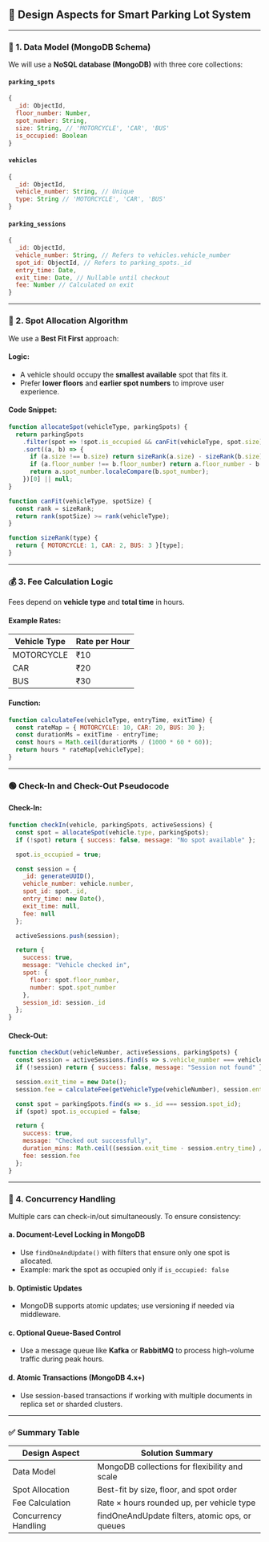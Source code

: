 ## 🤩 Design Aspects for Smart Parking Lot System

---

### 📃 1. Data Model (MongoDB Schema)

We will use a **NoSQL database (MongoDB)** with three core collections:

#### `parking_spots`
```js
{
  _id: ObjectId,
  floor_number: Number,
  spot_number: String,
  size: String, // 'MOTORCYCLE', 'CAR', 'BUS'
  is_occupied: Boolean
}
```

#### `vehicles`
```js
{
  _id: ObjectId,
  vehicle_number: String, // Unique
  type: String // 'MOTORCYCLE', 'CAR', 'BUS'
}
```

#### `parking_sessions`
```js
{
  _id: ObjectId,
  vehicle_number: String, // Refers to vehicles.vehicle_number
  spot_id: ObjectId, // Refers to parking_spots._id
  entry_time: Date,
  exit_time: Date, // Nullable until checkout
  fee: Number // Calculated on exit
}
```

---

### 🧠 2. Spot Allocation Algorithm

We use a **Best Fit First** approach:

#### Logic:
- A vehicle should occupy the **smallest available** spot that fits it.
- Prefer **lower floors** and **earlier spot numbers** to improve user experience.

#### Code Snippet:
```js
function allocateSpot(vehicleType, parkingSpots) {
  return parkingSpots
    .filter(spot => !spot.is_occupied && canFit(vehicleType, spot.size))
    .sort((a, b) => {
      if (a.size !== b.size) return sizeRank(a.size) - sizeRank(b.size);
      if (a.floor_number !== b.floor_number) return a.floor_number - b.floor_number;
      return a.spot_number.localeCompare(b.spot_number);
    })[0] || null;
}

function canFit(vehicleType, spotSize) {
  const rank = sizeRank;
  return rank(spotSize) >= rank(vehicleType);
}

function sizeRank(type) {
  return { MOTORCYCLE: 1, CAR: 2, BUS: 3 }[type];
}
```

---

### 💰 3. Fee Calculation Logic

Fees depend on **vehicle type** and **total time** in hours.

#### Example Rates:
| Vehicle Type | Rate per Hour |
| ------------ | ------------- |
| MOTORCYCLE   | ₹10           |
| CAR          | ₹20           |
| BUS          | ₹30           |

#### Function:
```js
function calculateFee(vehicleType, entryTime, exitTime) {
  const rateMap = { MOTORCYCLE: 10, CAR: 20, BUS: 30 };
  const durationMs = exitTime - entryTime;
  const hours = Math.ceil(durationMs / (1000 * 60 * 60));
  return hours * rateMap[vehicleType];
}
```

---

### 🟢 Check-In and Check-Out Pseudocode

#### Check-In:
```js
function checkIn(vehicle, parkingSpots, activeSessions) {
  const spot = allocateSpot(vehicle.type, parkingSpots);
  if (!spot) return { success: false, message: "No spot available" };

  spot.is_occupied = true;

  const session = {
    _id: generateUUID(),
    vehicle_number: vehicle.number,
    spot_id: spot._id,
    entry_time: new Date(),
    exit_time: null,
    fee: null
  };

  activeSessions.push(session);

  return {
    success: true,
    message: "Vehicle checked in",
    spot: {
      floor: spot.floor_number,
      number: spot.spot_number
    },
    session_id: session._id
  };
}
```

#### Check-Out:
```js
function checkOut(vehicleNumber, activeSessions, parkingSpots) {
  const session = activeSessions.find(s => s.vehicle_number === vehicleNumber && !s.exit_time);
  if (!session) return { success: false, message: "Session not found" };

  session.exit_time = new Date();
  session.fee = calculateFee(getVehicleType(vehicleNumber), session.entry_time, session.exit_time);

  const spot = parkingSpots.find(s => s._id === session.spot_id);
  if (spot) spot.is_occupied = false;

  return {
    success: true,
    message: "Checked out successfully",
    duration_mins: Math.ceil((session.exit_time - session.entry_time) / (1000 * 60)),
    fee: session.fee
  };
}
```

---

### 🧵 4. Concurrency Handling

Multiple cars can check-in/out simultaneously. To ensure consistency:

#### a. Document-Level Locking in MongoDB
- Use `findOneAndUpdate()` with filters that ensure only one spot is allocated.
- Example: mark the spot as occupied only if `is_occupied: false`

#### b. Optimistic Updates
- MongoDB supports atomic updates; use versioning if needed via middleware.

#### c. Optional Queue-Based Control
- Use a message queue like **Kafka** or **RabbitMQ** to process high-volume traffic during peak hours.

#### d. Atomic Transactions (MongoDB 4.x+)
- Use session-based transactions if working with multiple documents in replica set or sharded clusters.

---

### ✅ Summary Table

| Design Aspect        | Solution Summary                                  |
| -------------------- | ------------------------------------------------- |
| Data Model           | MongoDB collections for flexibility and scale     |
| Spot Allocation      | Best-fit by size, floor, and spot order           |
| Fee Calculation      | Rate × hours rounded up, per vehicle type         |
| Concurrency Handling | findOneAndUpdate filters, atomic ops, or queues   |

